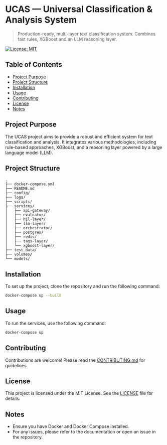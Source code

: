 # UCAS — Universal Classification & Analysis System

> Production-ready, multi-layer text classification system. Combines fast rules, XGBoost and an LLM reasoning layer.

[![License: MIT](https://img.shields.io/badge/License-MIT-yellow.svg)](https://opensource.org/licenses/MIT)

## Table of Contents
- [Project Purpose](#project-purpose)
- [Project Structure](#project-structure)
- [Installation](#installation)
- [Usage](#usage)
- [Contributing](#contributing)
- [License](#license)
- [Notes](#notes)

## Project Purpose
The UCAS project aims to provide a robust and efficient system for text classification and analysis. It integrates various methodologies, including rule-based approaches, XGBoost, and a reasoning layer powered by a large language model (LLM).

## Project Structure
```
.
├── docker-compose.yml
├── README.md
├── config/
├── logs/
├── scripts/
├── services/
│   ├── api-gateway/
│   ├── evaluator/
│   ├── hil-layer/
│   ├── llm-layer/
│   ├── orchestrator/
│   ├── postgres/
│   ├── redis/
│   ├── tags-layer/
│   └── xgboost-layer/
├── test_data/
├── volumes/
└── models/
```

## Installation
To set up the project, clone the repository and run the following command:

```bash
docker-compose up --build
```

## Usage
To run the services, use the following command:

```bash
docker-compose up
```

## Contributing
Contributions are welcome! Please read the [CONTRIBUTING.md](CONTRIBUTING.md) for guidelines.

## License
This project is licensed under the MIT License. See the [LICENSE](LICENSE) file for details.

## Notes
- Ensure you have Docker and Docker Compose installed.
- For any issues, please refer to the documentation or open an issue in the repository.

